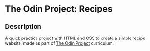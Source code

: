 # The Odin Project: Recipes
## Description
A quick practice project with HTML and CSS to create a simple recipe website, made as part of [The Odin Project](https://www.theodinproject.com/) curriculum. 